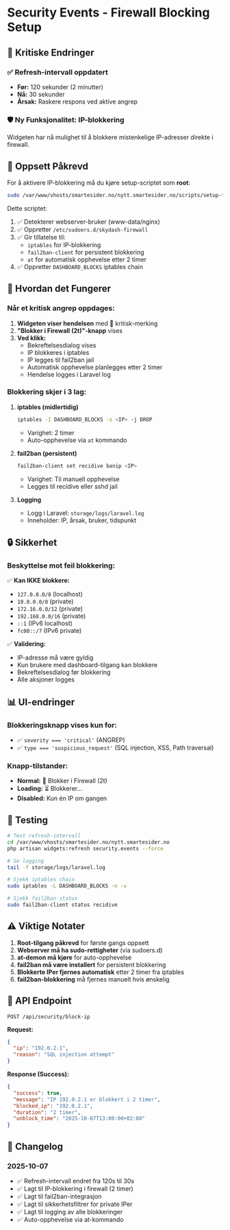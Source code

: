 # Security Events - Firewall Blocking Setup

## 🚨 Kritiske Endringer

### ✅ Refresh-intervall oppdatert
- **Før:** 120 sekunder (2 minutter)
- **Nå:** 30 sekunder
- **Årsak:** Raskere respons ved aktive angrep

### 🛡️ Ny Funksjonalitet: IP-blokkering

Widgeten har nå mulighet til å blokkere mistenkelige IP-adresser direkte i firewall.

## 🔧 Oppsett Påkrevd

For å aktivere IP-blokkering må du kjøre setup-scriptet som **root**:

```bash
sudo /var/www/vhosts/smartesider.no/nytt.smartesider.no/scripts/setup-firewall-permissions.sh
```

Dette scriptet:
1. ✅ Detekterer webserver-bruker (www-data/nginx)
2. ✅ Oppretter `/etc/sudoers.d/skydash-firewall`
3. ✅ Gir tillatelse til:
   - `iptables` for IP-blokkering
   - `fail2ban-client` for persistent blokkering
   - `at` for automatisk opphevelse etter 2 timer
4. ✅ Oppretter `DASHBOARD_BLOCKS` iptables chain

## 🎯 Hvordan det Fungerer

### Når et kritisk angrep oppdages:

1. **Widgeten viser hendelsen** med 🔴 kritisk-merking
2. **"Blokker i Firewall (2t)"-knapp** vises
3. **Ved klikk:**
   - Bekreftelsesdialog vises
   - IP blokkeres i iptables
   - IP legges til fail2ban jail
   - Automatisk opphevelse planlegges etter 2 timer
   - Hendelse logges i Laravel log

### Blokkering skjer i 3 lag:

1. **iptables (midlertidig)**
   ```bash
   iptables -I DASHBOARD_BLOCKS -s <IP> -j DROP
   ```
   - Varighet: 2 timer
   - Auto-opphevelse via `at` kommando

2. **fail2ban (persistent)**
   ```bash
   fail2ban-client set recidive banip <IP>
   ```
   - Varighet: Til manuell opphevelse
   - Legges til recidive eller sshd jail

3. **Logging**
   - Logg i Laravel: `storage/logs/laravel.log`
   - Inneholder: IP, årsak, bruker, tidspunkt

## 🔒 Sikkerhet

### Beskyttelse mot feil blokkering:

✅ **Kan IKKE blokkere:**
- `127.0.0.0/8` (localhost)
- `10.0.0.0/8` (private)
- `172.16.0.0/12` (private)
- `192.168.0.0/16` (private)
- `::1` (IPv6 localhost)
- `fc00::/7` (IPv6 private)

✅ **Validering:**
- IP-adresse må være gyldig
- Kun brukere med dashboard-tilgang kan blokkere
- Bekreftelsesdialog før blokkering
- Alle aksjoner logges

## 📊 UI-endringer

### Blokkeringsknapp vises kun for:
- ✅ `severity === 'critical'` (ANGREP)
- ✅ `type === 'suspicious_request'` (SQL injection, XSS, Path traversal)

### Knapp-tilstander:
- **Normal:** 🚫 Blokker i Firewall (2t)
- **Loading:** ⏳ Blokkerer...
- **Disabled:** Kun én IP om gangen

## 🧪 Testing

```bash
# Test refresh-intervall
cd /var/www/vhosts/smartesider.no/nytt.smartesider.no
php artisan widgets:refresh security.events --force

# Se logging
tail -f storage/logs/laravel.log

# Sjekk iptables chain
sudo iptables -L DASHBOARD_BLOCKS -n -v

# Sjekk fail2ban status
sudo fail2ban-client status recidive
```

## ⚠️ Viktige Notater

1. **Root-tilgang påkrevd** for første gangs oppsett
2. **Webserver må ha sudo-rettigheter** (via sudoers.d)
3. **at-demon må kjøre** for auto-opphevelse
4. **fail2ban må være installert** for persistent blokkering
5. **Blokkerte IPer fjernes automatisk** etter 2 timer fra iptables
6. **fail2ban-blokkering** må fjernes manuelt hvis ønskelig

## 🚀 API Endpoint

```
POST /api/security/block-ip
```

**Request:**
```json
{
  "ip": "192.0.2.1",
  "reason": "SQL injection attempt"
}
```

**Response (Success):**
```json
{
  "success": true,
  "message": "IP 192.0.2.1 er blokkert i 2 timer",
  "blocked_ip": "192.0.2.1",
  "duration": "2 timer",
  "unblock_time": "2025-10-07T13:00:00+02:00"
}
```

## 📝 Changelog

### 2025-10-07
- ✅ Refresh-intervall endret fra 120s til 30s
- ✅ Lagt til IP-blokkering i firewall (2 timer)
- ✅ Lagt til fail2ban-integrasjon
- ✅ Lagt til sikkerhetsfiltrer for private IPer
- ✅ Lagt til logging av alle blokkeringer
- ✅ Auto-opphevelse via at-kommando
